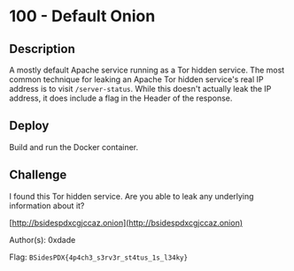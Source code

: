 # 100 - Default Onion

## Description

A mostly default Apache service running as a Tor hidden service.  The most common technique for leaking an Apache Tor hidden service's real IP address is to visit `/server-status`.  While this doesn't actually leak the IP address, it does include a flag in the Header of the response.

## Deploy

Build and run the Docker container.

## Challenge

I found this Tor hidden service.  Are you able to leak any underlying information about it?

[http://bsidespdxcgjccaz.onion](http://bsidespdxcgjccaz.onion)

Author(s): 0xdade

Flag: `BSidesPDX{4p4ch3_s3rv3r_st4tus_1s_l34ky}`
